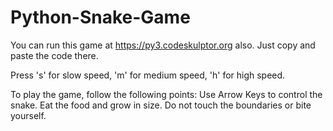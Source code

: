 # Python-Snake-Game

You can run this game at https://py3.codeskulptor.org also. Just copy and paste the code there.

Press 's' for slow speed, 'm' for medium speed, 'h' for high speed.

To play the game, follow the following points: Use Arrow Keys to control the snake. Eat the food and grow in size. Do not touch the boundaries or bite yourself.
